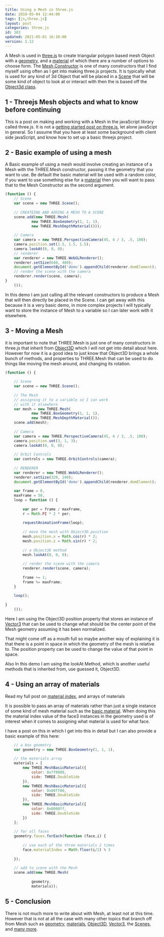 ```yaml
---
title: Using a Mesh in three.js
date: 2018-05-04 12:44:00
tags: [js,three.js]
layout: post
categories: three.js
id: 183
updated: 2021-05-01 16:10:00
version: 1.12
---
```


A Mesh is used in [three.js](https://threejs.org/) to create triangular polygon based mesh Object with a [geometry](/2018/04/14/threejs-geometry/), and a [material](/2018/04/30/threejs-materials/) of which there are a number of options to choose form. The [Mesh Constructor](https://threejs.org/docs/#api/en/objects/Mesh) is one of many constructors that I find myself using often as I get into making three.js projects. It is typically what is used for any kind of 3d Object that will be placed in a [Scene](/2018/05/03/threejs-scene/) that will be some kind of object to look at or interact with then the is based off the [Object3d class](/2018/04/23/threejs-object3d/).

<!-- more -->

## 1 - Threejs Mesh objects and what to know before continuing

This is a post on making and working with a Mesh in the javaScript library called three.js. It is not a [getting started post on three.js](/2018/04/04/threejs-getting-started/), let alone javaScipt in general. So I assume that you have at least some background with client side javaScript, and know how to set up a basic threejs project.

## 2 - Basic example of using a mesh

A Basic example of using a mesh would involve creating an instance of a Mesh with the THREE.Mesh constructor, passing it the geometry that you want to use. Be default the basic material will be used with a random color, if you want to use something else for a [material](/2018/04/30/threejs-materials/) then you will want to pass that to the Mesh Constructor as the second argument.

```js
(function () {
    // Scene
    var scene = new THREE.Scene();
 
    // CREATEING AND ADDING A MESH TO A SCENE
    scene.add(new THREE.Mesh(
            new THREE.BoxGeometry(1, 1, 1),
            new THREE.MeshDepthMaterial()));
 
    // Camera
    var camera = new THREE.PerspectiveCamera(45, 4 / 3, .5, 100);
    camera.position.set(1.5, 1.5, 1.5);
    camera.lookAt(0, 0, 0);
    // renderer
    var renderer = new THREE.WebGLRenderer();
    renderer.setSize(640, 480);
    document.getElementById('demo').appendChild(renderer.domElement);
    // render the scene with the camera
    renderer.render(scene, camera);
}
    ());
```

In this demo I am just calling all the relevant constructors to produce a Mesh that will then directly be placed in the Scene. I can get away with this because it is a very basic demo, in more complex projects I will typically want to store the instance of Mesh to a variable so I can later work with it elsewhere.

## 3 - Moving a Mesh

it is important to note that THREE.Mesh is just one of many constructors in three.js that inherit from [Object3D](/2018/04/23/threejs-object3d/) which I will not get into detail about here. However for now it is a good idea to just know that Object3D brings a whole bunch of methods, and properties to THREE.Mesh that can be used to do things like moving the mesh around, and changing its rotation.

```js
(function () {
 
    // Scene
    var scene = new THREE.Scene();
 
    // The Mesh
    // assigning it to a variable so I can work
    // with it elsewhere
    var mesh = new THREE.Mesh(
            new THREE.BoxGeometry(1, 1, 1),
            new THREE.MeshDepthMaterial());
    scene.add(mesh);
 
    // Camera
    var camera = new THREE.PerspectiveCamera(45, 4 / 3, .5, 100);
    camera.position.set(3, 1, 3);
    camera.lookAt(0, 0, 0);
 
    // Orbit Controls
    var controls = new THREE.OrbitControls(camera);
 
    // RENDERER
    var renderer = new THREE.WebGLRenderer();
    renderer.setSize(320, 240);
    document.getElementById('demo').appendChild(renderer.domElement);
 
    var frame = 0,
    maxFrame = 50,
    loop = function () {
 
        var per = frame / maxFrame,
        r = Math.PI * 2 * per;
 
        requestAnimationFrame(loop);
 
        // move the mesh with Object3D.position
        mesh.position.x = Math.cos(r) * 2;
        mesh.position.z = Math.sin(r) * 2;
 
        // a Object3D method
        mesh.lookAt(0, 0, 0);
 
        // render the scene with the camera
        renderer.render(scene, camera);
 
        frame += 1;
        frame %= maxFrame;
    }
 
    loop();
 
}
    ());
```

Here I am using the Object3D position property that stores an instance of [Vector3](/2018/04/15/threejs-vector3/) that can be used to change what should be the center point of the Mesh geometry assuming it has been normalized.

That might come off as a mouth full so maybe another way of explaining it is that there is a point in space in which the geometry of the mesh is relative to. The position property can be used to change the value of that point in space.

Also In this demo I am using the lookAt Method, which is another useful methods that is inherited from, use guessed it, Object3D.

## 4 - Using an array of materials

Read my full post on [material index](/2018/05/14/threejs-mesh-material-index/), and arrays of materials

It is possible to pass an array of materials rather than just a single instance of some kind of mesh material such as the [basic material](/2018/05/05/threejs-basic-material/). When doing this the material index value of the face3 instances in the geometry used is of interest when it comes to assigning what material is used for what face. 

I have a post on this in which I get into this in detail but I can also provide a basic example of this here:

```js
    // a box geometry
    var geometry = new THREE.BoxGeometry(1, 1, 1),
 
    // the materials array
    materials = [
        new THREE.MeshBasicMaterial({
            color: 0xff0000,
            side: THREE.DoubleSide
        }),
        new THREE.MeshBasicMaterial({
            color: 0x00ff00,
            side: THREE.DoubleSide
        }),
        new THREE.MeshBasicMaterial({
            color: 0x0000ff,
            side: THREE.DoubleSide
        })
    ];
 
    // for all faces
    geometry.faces.forEach(function (face,i) {
 
        // use each of the three materials 2 times
        face.materialIndex = Math.floor(i/2) % 3
 
    });
 
    // add to scene with the Mesh
    scene.add(new THREE.Mesh(
 
            geometry,
            materials));
```

## 5 - Conclusion

There is not much more to write about with Mesh, at least not at this time. However that is not at all the case with many other topics that branch off from Mesh such as [geometry](/2018/04/14/threejs-geometry/), [materials](/2018/04/30/threejs-materials/), [Object3D](/2018/04/23/threejs-object3d/), [Vector3](/2018/04/15/threejs-vector3/), the [Scenes](/2018/05/03/threejs-scene/), and [many more](/categories/three-js/).